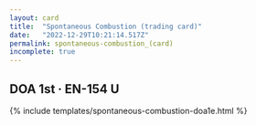 ```yaml
---
layout: card
title:  "Spontaneous Combustion (trading card)"
date:   "2022-12-29T10:21:14.517Z"
permalink: spontaneous-combustion_(card)
incomplete: true
---
```


## DOA 1st &middot; EN-154 U

{% include templates/spontaneous-combustion-doa1e.html %}
